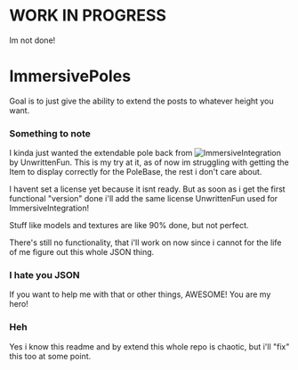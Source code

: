 # WORK IN PROGRESS
Im not done!

# ImmersivePoles

Goal is to just give the ability to extend the posts to whatever height you want.

### Something to note
I kinda just wanted the extendable pole back from ![ImmersiveIntegration](https://github.com/UnwrittenFun/ImmersiveIntegration) by UnwrittenFun.
This is my try at it, as of now im struggling with getting the Item to display correctly for the PoleBase, the rest i don't care about.

I havent set a license yet because it isnt ready. But as soon as i get the first functional "version" done i'll add the same license UnwrittenFun used for ImmersiveIntegration!

Stuff like models and textures are like 90% done, but not perfect.

There's still no functionality, that i'll work on now since i cannot for the life of me figure out this whole JSON thing.

### I hate you JSON
If you want to help me with that or other things, AWESOME! You are my hero!

### Heh
Yes i know this readme and by extend this whole repo is chaotic, but i'll "fix" this too at some point.
